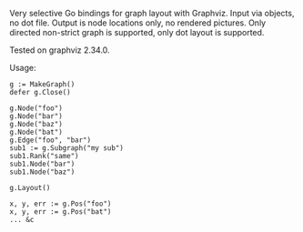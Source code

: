 Very selective Go bindings for graph layout with Graphviz.
Input via objects, no dot file.
Output is node locations only, no rendered pictures.
Only directed non-strict graph is supported, only dot layout is supported.

Tested on graphviz 2.34.0.

Usage:

	g := MakeGraph()
	defer g.Close()

	g.Node("foo")
	g.Node("bar")
	g.Node("baz")
	g.Node("bat")
	g.Edge("foo", "bar")
	sub1 := g.Subgraph("my sub")
	sub1.Rank("same")
	sub1.Node("bar")
	sub1.Node("baz")

	g.Layout()

	x, y, err := g.Pos("foo")
	x, y, err := g.Pos("bat")
    ... &c

